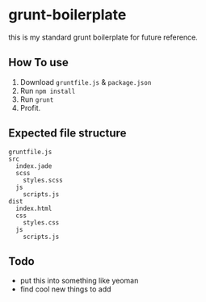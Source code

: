 # grunt-boilerplate
this is my standard grunt boilerplate for future reference.

## How To use
1. Download `gruntfile.js` & `package.json`
2. Run `npm install`
3. Run `grunt`
4. Profit.

## Expected file structure
```
gruntfile.js
src
  index.jade
  scss
    styles.scss
  js
    scripts.js
dist
  index.html
  css
    styles.css
  js
    scripts.js
```



## Todo
* put this into something like yeoman
* find cool new things to add
